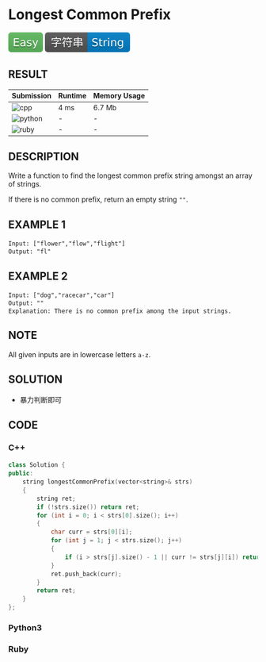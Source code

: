 # Longest Common Prefix

![Easy](../../materials/-Easy-5cb85c.svg) ![String](../../materials/字符串-String-007ec6.svg)

## RESULT

| Submission                                                        | Runtime | Memory Usage |
| ----------------------------------------------------------------- | ------- | ------------ |
| ![cpp](https://img.shields.io/badge/leetcode014-cpp-f34b7d.svg)   | 4 ms    | 6.7 Mb       |
| ![python](https://img.shields.io/badge/leetcode014-py-3572A5.svg) | -       | -            |
| ![ruby](https://img.shields.io/badge/leetcode014-rb-701516.svg)   | -       | -            |

## DESCRIPTION

Write a function to find the longest common prefix string amongst an array of strings.

If there is no common prefix, return an empty string `""`.

## EXAMPLE 1

```plain
Input: ["flower","flow","flight"]
Output: "fl"
```

## EXAMPLE 2

```plain
Input: ["dog","racecar","car"]
Output: ""
Explanation: There is no common prefix among the input strings.
```

## NOTE

All given inputs are in lowercase letters `a-z`.

## SOLUTION

* 暴力判断即可

## CODE

### C++

```cpp
class Solution {
public:
    string longestCommonPrefix(vector<string>& strs)
    {
        string ret;
        if (!strs.size()) return ret;
        for (int i = 0; i < strs[0].size(); i++)
        {
            char curr = strs[0][i];
            for (int j = 1; j < strs.size(); j++)
            {
                if (i > strs[j].size() - 1 || curr != strs[j][i]) return ret;
            }
            ret.push_back(curr);
        }
        return ret;
    }
};
```

### Python3

### Ruby

